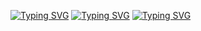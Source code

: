 [![Typing SVG](https://readme-typing-svg.herokuapp.com?color=%2336BCF7&lines=I'm+learning+Python+)](https://git.io/typing-svg)
[![Typing SVG](https://readme-typing-svg.herokuapp.com?color=%2336BCF7&lines=+and+)](https://git.io/typing-svg)
[![Typing SVG](https://readme-typing-svg.herokuapp.com?color=%2336BCF7&lines=+I'm+also+a+professional+sports+shooter+)](https://git.io/typing-svg)

